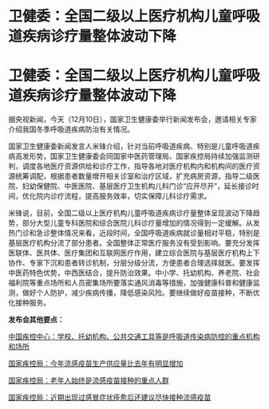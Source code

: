 # 卫健委：全国二级以上医疗机构儿童呼吸道疾病诊疗量整体波动下降

# 卫健委：全国二级以上医疗机构儿童呼吸道疾病诊疗量整体波动下降

据央视新闻，今天（12月10日），国家卫生健康委举行新闻发布会，邀请相关专家介绍我国冬季呼吸道疾病防治有关情况。

国家卫生健康委新闻发言人米锋介绍，针对当前呼吸道疾病、特别是儿童呼吸道疾病高发形势，国家卫生健康委会同国家中医药管理局、国家疾控局持续加强监测研判，调度各地医疗资源供给和诊疗工作，指导各地对医疗机构内和机构间的医疗资源统筹调配，根据患者数量增开相关诊室和治疗区域，扩充病房资源，指导二级医院、妇幼保健院、中医医院、基层医疗卫生机构儿科门诊“应开尽开”，延长接诊时间，优化院内诊疗流程，提高服务效率，切实保障儿科诊疗需求。

米锋说，目前，全国二级以上医疗机构儿童呼吸道疾病诊疗量整体呈现波动下降趋势，部分大型儿童专科医院和综合医院儿科诊疗量增加的情况得到一定缓解。从发热门诊和急诊整体情况来看，近段时间，全国呼吸道疾病就诊量相对平稳，特别是基层医疗机构分流了部分患者。全国整体正常医疗服务没有受到影响。要充分发挥医联体、医共体、医疗集团和互联网医疗作用，建立综合医院与基层医疗机构上下协作、专家下沉和患者转诊机制，分层分级分流，方便患者合理选择就医。要发挥中医药特色优势，中西医结合，提升防治效果。中小学、托幼机构、养老院、社会福利院等重点场所和人员密集场所要落实通风消毒等措施，加强健康科普和健康监测，做好个人防护，减少疾病传播，降低感染风险。要继续做好疫苗接种，不断优化接种服务。

**发布会其他要点：**

[中国疾控中心：学校、托幼机构、公共交通工具等是呼吸道传染病防控的重点机构和场所](https://news.qq.com/rain/a/20231210A04JIM00)

[国家疾控局：今年流感疫苗生产供应量比去年有明显增加](https://news.qq.com/rain/a/20231210A04NT300)

[国家疾控局：老年人始终是流感疫苗接种的重点人群 ](https://news.qq.com/rain/a/20231210A04P1I00)

[国家疾控局：近期出现过感冒症状痊愈后还建议尽快接种流感疫苗 ](https://news.qq.com/rain/a/20231210A04OX400)

